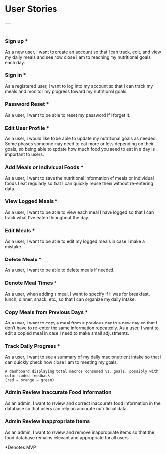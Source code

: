 # User Stories
---<br><br>
### Sign up *
As a new user, I want to create an account so that I can track, edit, and view my daily meals and see 
how close I am to reaching my nutritional goals each day.

### Sign in *
As a registered user, I want to log into my account so that I can track my meals and monitor my progress toward my 
nutritional goals.

### Password Reset * 
As a user, I want to be able to reset my password if I forget it.

### Edit User Profile *
As a user, I would like to be able to update my nutritional goals as needed. Some phases
someone may need to eat more or less depending on their goals, so being able to update
how much food you need to eat in a day is important to users.

### Add Meals or Individual Foods *
As a user, I want to save the nutritional information of meals or individual foods I eat regularly 
so that I can quickly reuse them without re-entering data.

### View Logged Meals *
As a user, I want to be able to view each meal I have logged so that I can track what I’ve eaten 
throughout the day.

### Edit Meals *
As a user, I want to be able to edit my logged meals in case I make a mistake.

### Delete Meals *
As a user, I want to be able to delete meals if needed.

### Denote Meal Times *
As a user, when adding a meal, I want to specify if it was for breakfast, lunch, dinner, snack, etc., 
so that I can organize my daily intake.

### Copy Meals from Previous Days *
As a user, I want to copy a meal from a previous day to a new day so that I don’t have to re-enter 
the same information repeatedly.
As a user, I want to edit a copied meal in case I need to make small adjustments.

### Track Daily Progress *
As a user, I want to see a summary of my daily macronutrient intake so that I can quickly check how 
close I am to meeting my goals.

    A dashboard displaying total macros consumed vs. goals, possibly with color-coded feedback 
    (red → orange → green).

### Admin Review Inaccurate Food Information
As an admin, I want to review and correct inaccurate food information in the database so that users 
can rely on accurate nutritional data.

### Admin Review Inappropriate Items
As an admin, I want to review and remove inappropriate items so that the food database remains 
relevant and appropriate for all users.

*Denotes MVP